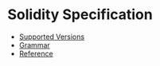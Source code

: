 <!-- This file is generated automatically by infrastructure scripts. Please don't edit by hand. -->

# Solidity Specification

-   [Supported Versions](./supported-versions/index.md)
-   [Grammar](./grammar/)
-   [Reference](./reference/)
